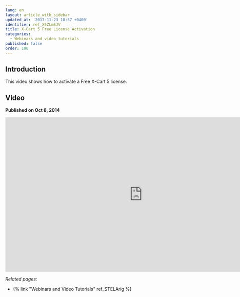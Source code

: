 ```yaml
---
lang: en
layout: article_with_sidebar
updated_at: '2017-11-23 10:37 +0400'
identifier: ref_X5ZLmSJV
title: X-Cart 5 Free License Activation
categories:
  - Webinars and video tutorials
published: false
order: 100
---
```

## Introduction

This video shows how to activate a Free X-Cart 5 license.

## Video
**Published on Oct 8, 2014**
<iframe class="youtube-player" type="text/html" style="width: 853px; height: 480px" src="https://www.youtube.com/embed/MEncqXpJ8qc" frameborder="0"></iframe>


_Related pages:_

*   {% link "Webinars and Video Tutorials" ref_STELArig %}
